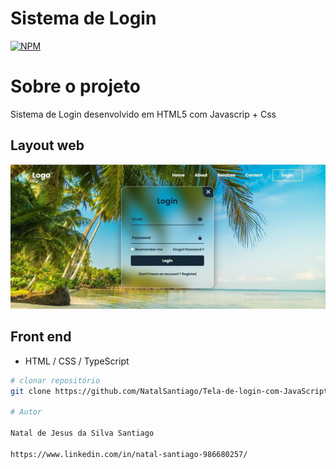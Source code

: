 # Sistema de Login
[![NPM](https://img.shields.io/npm/l/react)](https://github.com/NatalSantiago/Tela-de-login-com-JavaScript-css/blob/master/LICENSE) 

# Sobre o projeto

Sistema de Login desenvolvido em HTML5 com Javascrip + Css

## Layout web
![Web 1](https://github.com/NatalSantiago/ImagensProjetos/blob/master/TelaSistemaLoginJavascrip_css.png)

## Front end
- HTML / CSS / TypeScript

```bash
# clonar repositório
git clone https://github.com/NatalSantiago/Tela-de-login-com-JavaScript-css

# Autor

Natal de Jesus da Silva Santiago

https://www.linkedin.com/in/natal-santiago-986680257/

